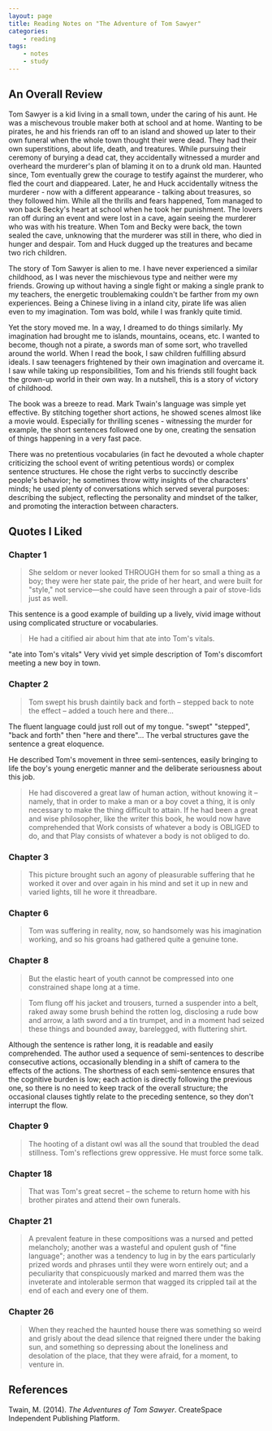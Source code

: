 ```yaml
---
layout: page
title: Reading Notes on "The Adventure of Tom Sawyer"
categories:
    - reading
tags:
    - notes
    - study
---
```


## An Overall Review

Tom Sawyer is a kid living in a small town, under the caring of his aunt. He was a mischevous trouble maker both at school and at home. Wanting to be pirates, he and his friends ran off to an island and showed up later to their own funeral when the whole town thought their were dead.  They had their own superstitions, about life, death, and treatures. While pursuing their ceremony of burying a dead cat, they accidentally witnessed a murder and overheard the murderer's plan of blaming it on to a drunk old man. Haunted since, Tom eventually grew the courage to testify against the murderer, who fled the court and diappeared. Later, he and Huck accidentally witness the murderer - now with a  different appearance - talking about treasures, so they followed him. While all the thrills and fears happened, Tom managed to won back Becky's heart at school when he took her punishment. The lovers ran off during an event and were lost in a cave, again seeing the murderer who was with his treature. When Tom and Becky were back, the town sealed the cave, unknowing that the murderer was still in there, who died in hunger and despair. Tom and Huck dugged up the treatures and became two rich children.

The story of Tom Sawyer is alien to me. I have never experienced a similar childhood, as I was never the mischievous type and neither were my friends. Growing up without having a single fight or making a single prank to my teachers, the energetic troublemaking couldn't be farther from my own experiences. Being a Chinese living in a inland city, pirate life was alien even to my imagination. Tom was bold, while I was frankly quite timid.

Yet the story moved me. In a way, I dreamed to do things similarly. My imagination had brought me to islands, mountains, oceans, etc. I wanted to become, though not a pirate, a  swords man  of some sort, who travelled around the world. When I read the book, I saw children fulfilling absurd ideals. I saw teenagers frightened by their own imagination and overcame it. I saw while taking up responsibilities, Tom and his friends still fought back the grown-up world in their own way. In a nutshell, this is a story of victory of childhood.

The book was a breeze to read. Mark Twain's language was simple yet effective. By stitching together short actions, he showed scenes almost like a movie would. Especially for thrilling scenes - witnessing the murder for example, the short sentences followed one by one, creating the sensation of things happening in a very fast pace. 

There was no pretentious vocabularies (in fact he devouted a whole chapter criticizing the school event of writing petentious words) or complex sentence structures. He chose the right verbs to succinctly describe people's behavior; he sometimes throw witty insights of the characters' minds; he used plenty of conversations which served several purposes: describing the subject, reflecting the personality and mindset of the talker, and promoting the interaction between characters.

## Quotes I Liked

### Chapter 1

> She seldom or never looked THROUGH them for so small a thing as a boy; they were her state pair, the pride of her heart, and were built for "style," not service—she could have seen through a pair of stove-lids just as well.

This sentence is a good example of building up a lively, vivid image without using complicated structure or vocabularies. 

> He had a citified air about him that ate into Tom's vitals.

"ate into Tom's vitals" Very vivid yet simple description of Tom's discomfort meeting a new boy in town.

### Chapter 2

> Tom swept his brush daintily back and forth – stepped back to note the effect – added a touch here and there...

The fluent language could just roll out of my tongue. "swept" "stepped", "back and forth" then "here and there"… The verbal structures gave the sentence a great eloquence. 

He described Tom's movement in three semi-sentences, easily bringing to life the boy's young energetic manner and the deliberate seriousness about this job. 

> He had discovered a great law of human action, without knowing it – namely, that in order to make a man or a boy covet a thing, it is only necessary to make the thing difficult to attain. If he had been a great and wise philosopher, like the writer this book, he would now have comprehended that Work consists of whatever a body is OBLIGED to do, and that Play consists of whatever a body is not obliged to do.

### Chapter 3

> This picture brought such an agony of pleasurable suffering that he worked it over and over again in his mind and set it up in new and varied lights, till he wore it threadbare.

### Chapter 6

> Tom was suffering in reality, now, so handsomely was his imagination working, and so his groans had gathered quite a genuine tone. 

### Chapter 8

> But the elastic heart of youth cannot be compressed into one constrained shape long at a time.

> Tom flung off his jacket and trousers, turned a suspender into a belt, raked away some brush behind the rotten log, disclosing a rude bow and arrow, a lath sword and a tin trumpet, and in a moment had seized these things and bounded away, barelegged, with fluttering shirt.

Although the sentence is rather long, it is readable and easily comprehended. The author used a sequence of semi-sentences to describe consecutive actions, occasionally blending in a shift of camera to the effects of the actions. The shortness of each semi-sentence ensures that the cognitive burden is low; each action is directly following the previous one, so there is no need to keep track of the overall structure; the occasional clauses tightly relate to the preceding sentence, so they don't interrupt the flow. 

### Chapter 9

> The hooting of a distant owl was all the sound that troubled the dead stillness. Tom's reflections grew oppressive. He must force some talk.

### Chapter 18

> That was Tom's great secret – the scheme to return home with his brother pirates and attend their own funerals.

### Chapter 21

> A prevalent feature in these compositions was a nursed and petted melancholy; another was a wasteful and opulent gush of "fine language"; another was a tendency to lug in by the ears particularly prized words and phrases until they were worn entirely out; and a peculiarity that conspicuously marked and marred them was the inveterate and intolerable sermon that wagged its crippled tail at the end of each and every one of them.

### Chapter 26

> When they reached the haunted house there was something so weird and grisly about the dead silence that reigned there under the baking sun, and something so depressing about the loneliness and desolation of the place, that they were afraid, for a moment, to venture in.

## References

Twain, M. (2014). _The Adventures of Tom Sawyer_. CreateSpace Independent Publishing Platform.
